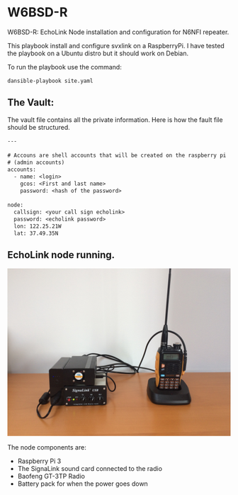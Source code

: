 # W6BSD-R

W6BSD-R: EchoLink Node installation and configuration for N6NFI repeater.

This playbook install and configure svxlink on a RaspberryPi. I have
tested the playbook on a Ubuntu distro but it should work on Debian.

To run the playbook use the command:
```
dansible-playbook site.yaml
```

## The Vault:

The vault file contains all the private information. Here is how the
fault file should be structured.

```
---

# Accouns are shell accounts that will be created on the raspberry pi
# (admin accounts)
accounts:
  - name: <login>
    gcos: <First and last name>
    password: <hash of the password>

node:
  callsign: <your call sign echolink>
  password: <echolink password>
  lon: 122.25.21W
  lat: 37.49.35N
```

## EchoLink node running.

![EchoLink Node](media/IMG_1548.JPG)

The node components are:
- Raspberry Pi 3
- The SignaLink sound card connected to the radio
- Baofeng GT-3TP Radio
- Battery pack for when the power goes down
